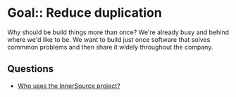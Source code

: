 # **Goal::** Reduce duplication

Why should be build things more than once?
We're already busy and behind where we'd like to be.
We want to build just once software that solves commmon problems and then share it widely throughout the company.

## Questions

* [Who uses the InnerSource project?](../questions/who-uses.md)
